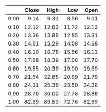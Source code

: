 |      |   Close |   High |   Low |   Open |
|-----:|--------:|-------:|------:|-------:|
| 0.00 |    9.14 |   9.31 |  8.56 |   9.01 |
| 0.10 |   12.12 |  12.63 | 11.72 |  12.13 |
| 0.20 |   13.26 |  13.88 | 12.85 |  13.31 |
| 0.30 |   14.61 |  15.29 | 14.08 |  14.68 |
| 0.40 |   16.10 |  16.76 | 15.56 |  16.13 |
| 0.50 |   17.66 |  18.39 | 17.08 |  17.70 |
| 0.60 |   19.55 |  20.39 | 19.00 |  19.69 |
| 0.70 |   21.64 |  22.65 | 20.99 |  21.79 |
| 0.80 |   24.31 |  25.36 | 23.50 |  24.38 |
| 0.90 |   28.70 |  30.00 | 27.78 |  28.86 |
| 1.00 |   82.69 |  89.53 | 72.76 |  82.69 |
